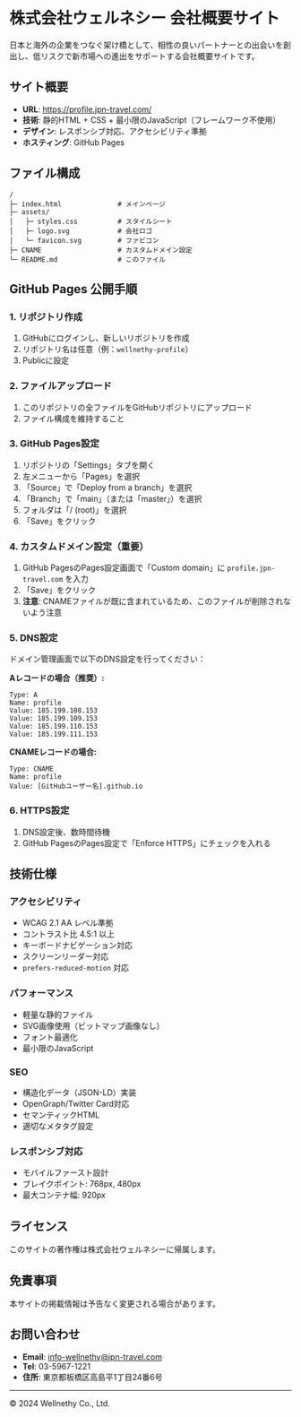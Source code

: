 # 株式会社ウェルネシー 会社概要サイト

日本と海外の企業をつなぐ架け橋として、相性の良いパートナーとの出会いを創出し、低リスクで新市場への進出をサポートする会社概要サイトです。

## サイト概要

- **URL**: https://profile.jpn-travel.com/
- **技術**: 静的HTML + CSS + 最小限のJavaScript（フレームワーク不使用）
- **デザイン**: レスポンシブ対応、アクセシビリティ準拠
- **ホスティング**: GitHub Pages

## ファイル構成

```
/
├─ index.html              # メインページ
├─ assets/
│   ├─ styles.css          # スタイルシート
│   ├─ logo.svg            # 会社ロゴ
│   └─ favicon.svg         # ファビコン
├─ CNAME                   # カスタムドメイン設定
└─ README.md               # このファイル
```

## GitHub Pages 公開手順

### 1. リポジトリ作成

1. GitHubにログインし、新しいリポジトリを作成
2. リポジトリ名は任意（例：`wellnethy-profile`）
3. Publicに設定

### 2. ファイルアップロード

1. このリポジトリの全ファイルをGitHubリポジトリにアップロード
2. ファイル構成を維持すること

### 3. GitHub Pages設定

1. リポジトリの「Settings」タブを開く
2. 左メニューから「Pages」を選択
3. 「Source」で「Deploy from a branch」を選択
4. 「Branch」で「main」（または「master」）を選択
5. フォルダは「/ (root)」を選択
6. 「Save」をクリック

### 4. カスタムドメイン設定（重要）

1. GitHub PagesのPages設定画面で「Custom domain」に `profile.jpn-travel.com` を入力
2. 「Save」をクリック
3. **注意**: CNAMEファイルが既に含まれているため、このファイルが削除されないよう注意

### 5. DNS設定

ドメイン管理画面で以下のDNS設定を行ってください：

**Aレコードの場合（推奨）:**
```
Type: A
Name: profile
Value: 185.199.108.153
Value: 185.199.109.153
Value: 185.199.110.153
Value: 185.199.111.153
```

**CNAMEレコードの場合:**
```
Type: CNAME
Name: profile
Value: [GitHubユーザー名].github.io
```

### 6. HTTPS設定

1. DNS設定後、数時間待機
2. GitHub PagesのPages設定で「Enforce HTTPS」にチェックを入れる

## 技術仕様

### アクセシビリティ

- WCAG 2.1 AA レベル準拠
- コントラスト比 4.5:1 以上
- キーボードナビゲーション対応
- スクリーンリーダー対応
- `prefers-reduced-motion` 対応

### パフォーマンス

- 軽量な静的ファイル
- SVG画像使用（ビットマップ画像なし）
- フォント最適化
- 最小限のJavaScript

### SEO

- 構造化データ（JSON-LD）実装
- OpenGraph/Twitter Card対応
- セマンティックHTML
- 適切なメタタグ設定

### レスポンシブ対応

- モバイルファースト設計
- ブレイクポイント: 768px, 480px
- 最大コンテナ幅: 920px

## ライセンス

このサイトの著作権は株式会社ウェルネシーに帰属します。

## 免責事項

本サイトの掲載情報は予告なく変更される場合があります。

## お問い合わせ

- **Email**: info-wellnethy@jpn-travel.com
- **Tel**: 03-5967-1221
- **住所**: 東京都板橋区高島平1丁目24番6号

---

© 2024 Wellnethy Co., Ltd.